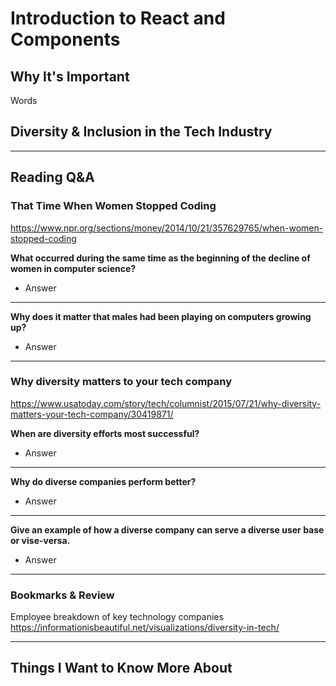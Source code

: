 # Introduction to React and Components

## Why It's Important

Words

## Diversity & Inclusion in the Tech Industry


-----------------

## Reading Q&A

### **That Time When Women Stopped Coding**

<https://www.npr.org/sections/money/2014/10/21/357629765/when-women-stopped-coding>

**What occurred during the same time as the beginning of the decline of women in computer science?**

- Answer

---

**Why does it matter that males had been playing on computers growing up?**

- Answer

-----------------

### **Why diversity matters to your tech company**

<https://www.usatoday.com/story/tech/columnist/2015/07/21/why-diversity-matters-your-tech-company/30419871/>

**When are diversity efforts most successful?**

- Answer

---

**Why do diverse companies perform better?**

- Answer
---

**Give an example of how a diverse company can serve a diverse user base or vise-versa.**

- Answer

-----------------

### Bookmarks & Review

Employee breakdown of key technology companies
<https://informationisbeautiful.net/visualizations/diversity-in-tech/>

-----------------

## Things I Want to Know More About
